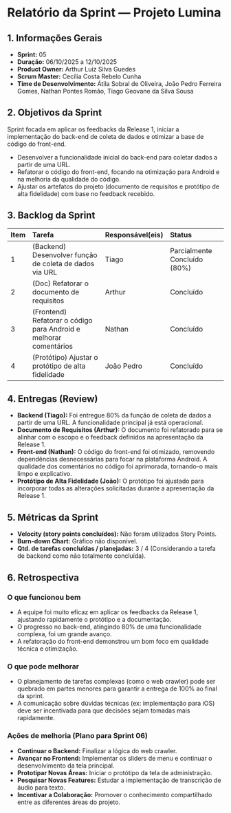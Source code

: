 # Relatório da Sprint — Projeto Lumina

## 1. Informações Gerais

- **Sprint:** 05
- **Duração:** 06/10/2025 a 12/10/2025
- **Product Owner:** Arthur Luiz Silva Guedes
- **Scrum Master:** Cecília Costa Rebelo Cunha
- **Time de Desenvolvimento:** Átila Sobral de Oliveira, João Pedro Ferreira Gomes, Nathan Pontes Romão, Tiago Geovane da Silva Sousa

## 2. Objetivos da Sprint

Sprint focada em aplicar os feedbacks da Release 1, iniciar a implementação do back-end de coleta de dados e otimizar a base de código do front-end.

- Desenvolver a funcionalidade inicial do back-end para coletar dados a partir de uma URL.
- Refatorar o código do front-end, focando na otimização para Android e na melhoria da qualidade do código.
- Ajustar os artefatos do projeto (documento de requisitos e protótipo de alta fidelidade) com base no feedback recebido.

## 3. Backlog da Sprint

| Item | Tarefa                                                       | Responsável(eis) | Status                        |
| :--- | :----------------------------------------------------------- | :--------------- | :---------------------------- |
| 1    | (Backend) Desenvolver função de coleta de dados via URL      | Tiago            | Parcialmente Concluído (80%)  |
| 2    | (Doc) Refatorar o documento de requisitos                    | Arthur           | Concluído                     |
| 3    | (Frontend) Refatorar o código para Android e melhorar comentários | Nathan           | Concluído                     |
| 4    | (Protótipo) Ajustar o protótipo de alta fidelidade           | João Pedro       | Concluído                     |

## 4. Entregas (Review)

- **Backend (Tiago):** Foi entregue 80% da função de coleta de dados a partir de uma URL. A funcionalidade principal já está operacional.
- **Documento de Requisitos (Arthur):** O documento foi refatorado para se alinhar com o escopo e o feedback definidos na apresentação da Release 1.
- **Front-end (Nathan):** O código do front-end foi otimizado, removendo dependências desnecessárias para focar na plataforma Android. A qualidade dos comentários no código foi aprimorada, tornando-o mais limpo e explicativo.
- **Protótipo de Alta Fidelidade (João):** O protótipo foi ajustado para incorporar todas as alterações solicitadas durante a apresentação da Release 1.

## 5. Métricas da Sprint

- **Velocity (story points concluídos):** Não foram utilizados Story Points.
- **Burn-down Chart:** Gráfico não disponível.
- **Qtd. de tarefas concluídas / planejadas:** 3 / 4 (Considerando a tarefa de backend como não totalmente concluída).

## 6. Retrospectiva

### O que funcionou bem

- A equipe foi muito eficaz em aplicar os feedbacks da Release 1, ajustando rapidamente o protótipo e a documentação.
- O progresso no back-end, atingindo 80% de uma funcionalidade complexa, foi um grande avanço.
- A refatoração do front-end demonstrou um bom foco em qualidade técnica e otimização.

### O que pode melhorar

- O planejamento de tarefas complexas (como o web crawler) pode ser quebrado em partes menores para garantir a entrega de 100% ao final da sprint.
- A comunicação sobre dúvidas técnicas (ex: implementação para iOS) deve ser incentivada para que decisões sejam tomadas mais rapidamente.

### Ações de melhoria (Plano para Sprint 06)

- **Continuar o Backend:** Finalizar a lógica do web crawler.
- **Avançar no Frontend:** Implementar os sliders de menu e continuar o desenvolvimento da tela principal.
- **Prototipar Novas Áreas:** Iniciar o protótipo da tela de administração.
- **Pesquisar Novas Features:** Estudar a implementação de transcrição de áudio para texto.
- **Incentivar a Colaboração:** Promover o conhecimento compartilhado entre as diferentes áreas do projeto.
